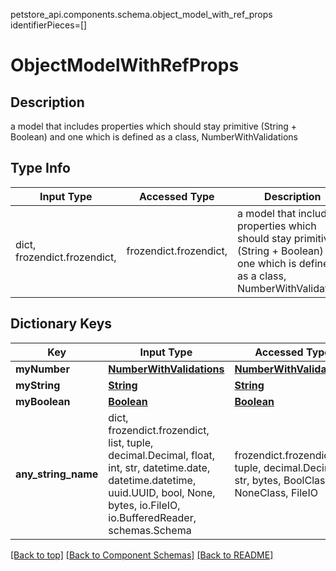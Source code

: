 petstore_api.components.schema.object_model_with_ref_props
identifierPieces=[]

# ObjectModelWithRefProps

## Description
a model that includes properties which should stay primitive (String + Boolean) and one which is defined as a class, NumberWithValidations

## Type Info
Input Type | Accessed Type | Description | Notes
------------ | ------------- | ------------- | -------------
dict, frozendict.frozendict,  | frozendict.frozendict,  | a model that includes properties which should stay primitive (String + Boolean) and one which is defined as a class, NumberWithValidations |

## Dictionary Keys
Key | Input Type | Accessed Type | Description | Notes
------------ | ------------- | ------------- | ------------- | -------------
**myNumber** | [**NumberWithValidations**](number_with_validations.NumberWithValidations.md) | [**NumberWithValidations**](number_with_validations.NumberWithValidations.md) |  | [optional]
**myString** | [**String**](string.String.md) | [**String**](string.String.md) |  | [optional]
**myBoolean** | [**Boolean**](boolean.Boolean.md) | [**Boolean**](boolean.Boolean.md) |  | [optional]
**any_string_name** | dict, frozendict.frozendict, list, tuple, decimal.Decimal, float, int, str, datetime.date, datetime.datetime, uuid.UUID, bool, None, bytes, io.FileIO, io.BufferedReader, schemas.Schema | frozendict.frozendict, tuple, decimal.Decimal, str, bytes, BoolClass, NoneClass, FileIO | any string name can be used but the value must be the correct type | [optional]

[[Back to top]](#top) [[Back to Component Schemas]](../../../README.md#Component-Schemas) [[Back to README]](../../../README.md)
